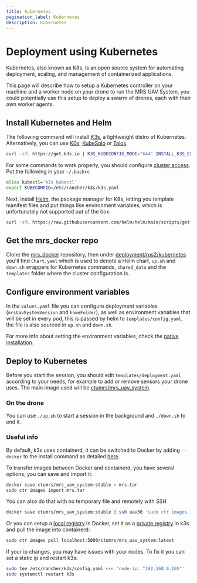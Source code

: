 ```yaml
---
title: Kubernetes
pagination_label: Kubernetes
description: Kubernetes
---
```


# Deployment using Kubernetes

Kubernetes, also known as K8s, is an open source system for automating deployment, scaling, and management of containerized applications.

This page will describe how to setup a Kubernetes controller on your machine and a worker node on your drone to run the MRS UAV System, you could potentially use this setup to deploy a swarm of drones, each with their own worker agents.

## Install Kubernetes and Helm

The following command will install [K3s](https://docs.k3s.io/), a lightweight distro of Kubernetes. Alternatively, you can use [K0s](https://docs.k0sproject.io/stable/), [KubeSolo](https://www.kubesolo.io/documentation) or [Talos](https://www.talos.dev/).

```bash
curl -sfL https://get.k3s.io | K3S_KUBECONFIG_MODE="644" INSTALL_K3S_EXEC="server" sh -
```

For some commands to work properly, you should configure [cluster access](https://docs.k3s.io/cluster-access). Put the following in your `~/.bashrc`

```bash
alias kubectl='k3s kubectl'
export KUBECONFIG=/etc/rancher/k3s/k3s.yaml
```

Next, install [Helm](https://helm.sh/docs/), the package manager for K8s, letting you template manifest files and put things like environment variables, which is unfortunately not supported out of the box:

```bash
curl -sfL https://raw.githubusercontent.com/helm/helm/main/scripts/get-helm-3 | bash
```

## Get the mrs_docker repo

Clone the [mrs_docker](https://github.com/ctu-mrs/mrs_docker) repository, then under [deployment/ros2/kubernetes](https://github.com/ctu-mrs/mrs_docker/tree/master/deployment/ros2/kubernetes) you'll find `Chart.yaml` which is used to denote a Helm chart, `up.sh` and `down.sh` wrappers for Kubernetes commands, `shared_data` and the `templates` folder where the cluster configuration is.

## Configure environment variables 

In the `values.yaml` file you can configure deployment variables (`mrsUavSystemVersion` and `homeFolder`), as well as environment variables that will be set in every pod, this is passed by helm to `templates/config.yaml`, the file is also sourced in `up.sh` and `down.sh`.

For more info about setting the environment variables, check the [native installation](https://ctu-mrs.github.io/docs/deployment/native/bashrc_configuration#bashrc-for-a-real-uav).

## Deploy to Kubernetes

Before you start the session, you should edit `templates/deployment.yaml` according to your needs, for example to add or remove sensors your drone uses. The main image used will be [ctumrs/mrs_uav_system](https://hub.docker.com/r/ctumrs/mrs_uav_system).

### On the drone

You can use `./up.sh` to start a session in the background and `./down.sh` to end it.

### Useful info

By default, k3s uses containerd, it can be switched to Docker by adding `--docker` to the install command as detailed [here](https://docs.k3s.io/advanced#using-docker-as-the-container-runtime).

To transfer images between Docker and containerd, you have several options, you can save and import it:

```bash
docker save ctumrs/mrs_uav_system:stable > mrs.tar
sudo ctr images import mrs.tar
```

You can also do that with no temporary file and remotely with SSH

```bash
docker save ctumrs/mrs_uav_system:stable | ssh uav30 'sudo ctr images import -'
```

Or you can setup a [local registry](https://ctu-mrs.github.io/docs/prerequisites/docker/registries#using-a-local-docker-registry) in Docker, set it as a [private registry](https://docs.k3s.io/installation/private-registry) in k3s and pull the image into containerd:

```bash
sudo ctr images pull localhost:5000/ctumrs/mrs_uav_system:latest
```

If your ip changes, you may have issues with your nodes. To fix it you can set a static ip and restart k3s:

```bash
sudo tee /etc/rancher/k3s/config.yaml <<< 'node-ip: "192.168.0.105"'
sudo systemctl restart k3s
```

